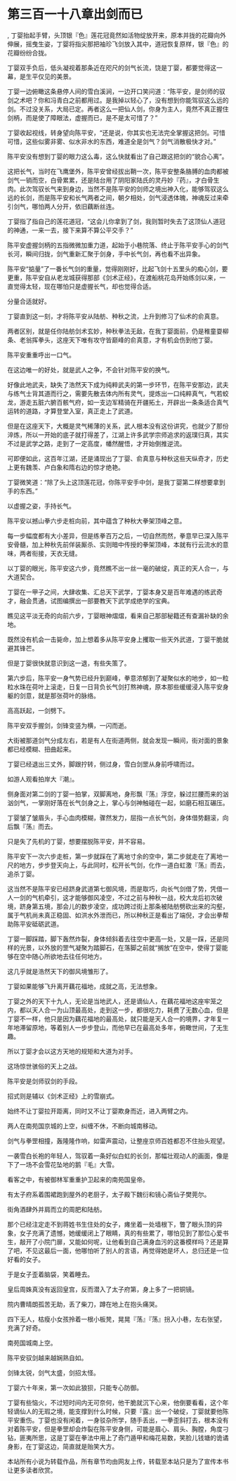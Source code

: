 # 第三百一十八章出剑而已
,  丁婴抬起手臂，头顶银『色』莲花冠竟然如活物绽放开来，原本并拢的花瓣向外伸展，摇曳生姿，丁婴将指尖那把袖珍飞剑放入其中，道冠恢复原样，银『色』的花瓣纷纷合拢。
   丁婴双手负后，低头凝视着那条近在咫尺的剑气长流，饶是丁婴，都要觉得这一幕，是生平仅见的美景。
   丁婴一边俯瞰这条悬停人间的雪白溪涧，一边开口笑问道：“陈平安，是剑师的驭剑之术吧？你和冯青白之前都用过。是我掉以轻心了，没有想到你能驾驭这么远的剑。不过没关系，大局已定。再者这么一把仙人剑，你身为主人，竟然不真正握住剑柄，而是使了障眼法，虚握而已，是不是太可惜了？”
   丁婴收起视线，转身望向陈平安，“还是说，你其实也无法完全掌握这把剑。可惜可惜，这些似雾非雾、似水非水的东西，难道全是剑气？剑气消散极快才对。”
   陈平安没有想到丁婴的眼力这么毒，这么快就看出了自己跟这把剑的“貌合心离”。
   这把长气，当时在飞鹰堡外，陈平安曾经拔出鞘一次，陈平安整条胳膊的血肉都被剑气一销而空，白骨累累，还是陆台用了阴阳家陆氏的灵丹妙『药』，才白骨生肉。此次驾驭长气来到身边，当然不是陈平安的剑师之境出神入化，能够驾驭这么远的长剑，而是陈平安和长气两者之间，朝夕相处，剑气浸透体魄，神魂反过来牵引剑气，哪怕两人分开，依旧藕断丝连。
   丁婴指了指自己的莲花道冠，“这会儿你拿到了剑，我则暂时失去了这顶仙人道冠的神通，一来一去，接下来算不算公平交手？”
   陈平安虚握剑柄的五指微微加重力道，起始于小巷院落、终止于陈平安手心的剑气长河，瞬间归拢，剑气重新汇聚于剑身，手中长气剑，再也看不出异象。
   陈平安“掂量”了一番长气剑的重量，觉得刚刚好，比起飞剑十五里头的痴心剑，要更重，陈平安自从老龙城获得那部《剑术正经》，在渡船桃花岛开始练剑以来，一直觉得太轻，现在哪怕只是虚握长气，却也觉得合适。
   分量合适就好。
   丁婴直到这一刻，才将陈平安从陆舫、种秋之流，上升到修习了仙术的俞真意。
   两者区别，就是任你陆舫剑术玄妙，种秋拳法无敌，在我丁婴面前，仍是稚童耍柳条、老翁挥拳头，这座天下唯有攻守皆巅峰的俞真意，才有机会伤到他丁婴。
   陈平安重重呼出一口气。
   在这边唯一的好处，就是武人之争，不会针对陈平安的换气。
   好像此地武夫，缺失了浩然天下成为纯粹武夫的第一步环节，在陈平安那边，武夫与练气士背其道而行之，需要先散去体内所有灵气，提炼出一口纯粹真气，气若蛟龙，游走五脏六腑百骸气府，如一支边军精骑在开疆拓土，开辟出一条条适合真气运转的道路，才算登堂入室，真正走上了武道。
   但是在这座天下，大概是灵气稀薄的关系，武人根本没有这份讲究，也就少了那份淬炼，所以一开始的底子就打得差了，江湖上许多武学宗师追求的返璞归真，其实不过是武学之路，走到了一定高度，幡然醒悟，才开始倒推逆流。
   可即便如此，这百年江湖，还是涌现出了丁婴、俞真意与种秋这些天纵奇才，历史上更有魏羡、卢白象和隋右边的惊才绝艳。
   丁婴微笑道：“除了头上这顶莲花冠，你陈平安手中剑，是我丁婴第二样想要拿到手的东西。”
   以虚握之姿，手持长气。
   陈平安以撼山拳六步走桩向前，其中蕴含了种秋大拳架顶峰之意。
   每一步幅度都有大小差异，但是练拳百万之后，一切自然而然，拳意早已深入陈平安骨髓，加上种秋先前佯装厮杀、实则暗中传授的拳架顶峰，本就有行云流水的意味，两者衔接，天衣无缝。
   以丁婴的眼光，陈平安这六步，竟然瞧不出一丝一毫的破绽，真正的天人合一，与大道契合。
   丁婴在一甲子之间，大肆收集、汇总天下武学，丁婴本身又是百年难遇的练武奇才，融会贯通，试图编撰出一部要教天下武学成绝学的宝典。
   瞧见这平淡无奇的向前六步，丁婴眼神熠熠，看来自己那部秘籍还有查漏补缺的余地。
   既然没有机会一击毙命，加上想着多从陈平安身上攫取一些天外武道，丁婴干脆就避其锋芒。
   但是丁婴很快就意识到这一退，有些失策了。
   第六步后，陈平安一身气势已经升到巅峰，拳意浓郁到了凝聚似水的地步，如一粒粒水珠在荷叶上滚走，日复一日背负长气剑打熬神魂，原本那些缓缓浸入陈平安身躯的剑意，就是那张荷叶的脉络。
   高高跃起，一剑劈下。
   陈平安双手握剑，剑锋变竖为横，一闪而逝。
   大街被那道剑气分成左右，若是有人在街道两侧，就会发现一瞬间，街对面的景象都已经模糊、扭曲起来。
   丁婴已经退出三丈外，脚跟拧转，侧过身，雪白剑罡从身前呼啸而过。
   如游人观看拍岸大『潮』。
   侧身面对第二剑的丁婴一拍掌，双脚离地，身形飘『荡』浮空，躲过拦腰而来的汹汹剑气，一掌刚好落在长气剑身之上，掌心与剑神触碰在一起，如磨石相互碾压。
   丁婴皱了皱眉头，手心血肉模糊，骤然发力，屈指一点长气剑，身体借势翻滚，向后飘『荡』而去。
   只是失了先机的丁婴，想要摆脱陈平安，并不容易。
   陈平安下一次六步走桩，第一步就踩在了离地寸余的空中，第二步就走在了离地一尺的地方，步步登天向上，与此同时，松开长气剑，化作一道白虹激『荡』而去，追杀丁婴。
   这当然不是陈平安已经跻身武道第七御风境，而是取巧，向长气剑借了势，凭借一人一剑的气机牵引，这才能够御风凌空，不过之前与种秋一战，校大龙后初次破境，跻身第五境，那会儿的数步凌空，成功跨过街上那条被陆舫劈砍出来的沟壑，属于气机尚未真正稳固、如洪水外泄而已，所以种秋正是看出了端倪，才会出拳帮助陈平安砥砺武道。
   丁婴一脚踩踏，脚下轰然炸裂，身体倾斜着去往空中更高一处，又是一踩，还是同样的光景，以外放的罡气凝聚为踏脚石，在落脚之前就“搁放”在空中，使得丁婴能够在空中随心所欲地去往任何地方。
   这几乎就是浩然天下的御风境雏形了。
   丁婴如果能够飞升离开藕花福地，成就之高，无法想象。
   丁婴之外的天下十九人，无论是当地武人，还是谪仙人，在藕花福地这座牢笼之内，都以天人合一为山顶最高处，走到这一步，都很吃力，耗费了无数心血，但是丁婴不一样，他只是因为藕花福地的最高处，就只能是天人合一的境界，才年复一年地滞留原地，等着别人一步步登山，而他早已在最高处多年，俯瞰世间，了无生趣。
   所以丁婴才会以这方天地的规矩和大道为对手。
   这场惊世骇俗的天上之战。
   陈平安是剑师驭剑的手段。
   招式则是辅以《剑术正经》上的雪崩式。
   始终不让丁婴拉开距离，同时又不让丁婴欺身而近，进入两臂之内。
   两人在南苑国京城的上空，纠缠不休，不断向城南移动。
   剑气与拳罡相撞，轰隆隆作响，如雷声震动，让整座京师百姓都忍不住抬头观望。
   一袭雪白长袍的年轻人，驾驭着一条好似白虹的长剑，那幅壮观动人的画面，像是下了一场不会雪花坠地的鹅『毛』大雪。
   看客之中，有被御林军重重护卫起来的南苑国皇帝。
   有太子府系着围裙跑到屋外的老厨子，太子殿下魏衍和镜心斋仙子樊莞尔。
   街角酒肆外并肩而立的周肥和陆舫。
   那个已经注定走不到蒋姓书生住处的女子，瘫坐着一处墙根下，瞥了眼头顶的异象，女子充满了遗憾，她缓缓闭上了眼睛，真的有些累了，哪怕见到了那位心爱书生，敲开了小院门扉，又能如何呢，让他看到自己满身血污的这番模样吗？还是算了吧，不见这最后一面，他哪怕听了别人的言语，再觉得她是坏人，总归还是一位好看的女子。
   于是女子歪着脑袋，笑着睡去。
   皇后周姝真没有返回皇宫，反而潜入了太子府第，身上多了一把铜镜。
   院内曹晴朗孤苦无助，丢了柴刀，蹲在地上在抱头痛哭。
   四下无人，枯瘦小女孩拎着一根小板凳，晃晃『荡』『荡』拐入小巷，左右张望，充满了好奇。
   南苑国城南上空。
   陈平安驭剑越来越娴熟自如。
   剑锋太锐，剑气太盛，剑招太怪。
   丁婴六十年来，第一次如此狼狈，只能专心防御。
   丁婴有些恼火，不过短时间内无可奈何，他干脆就沉下心来，他倒要看看，这个年轻谪仙人的无瑕之境，能支撑到什么时候，只要『露』出一个破绽，丁婴就要他陈平安重伤。丁婴也没有闲着，一身驳杂所学，随手丢出，一拳歪斜打去，根本没有对着陈平安，但是拳罡却会炸裂在陈平安身侧，可能是眉心、肩头、胸膛，角度刁钻，匪夷所思，这是丁婴在拳法中用上了奇门遁甲和梅花易数，笑脸儿钱塘的诡谲身影，在丁婴这边，简直就是贻笑大方。
  本站所有小说为转载作品，所有章节均由网友上传，转载至本站只是为了宣传本书让更多读者欣赏。